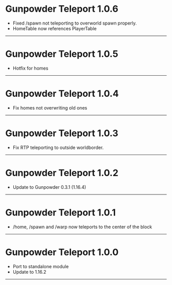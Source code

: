 # Gunpowder Teleport 1.0.6

- Fixed /spawn not teleporting to overworld spawn properly.
- HomeTable now references PlayerTable

---

# Gunpowder Teleport 1.0.5

- Hotfix for homes

---

# Gunpowder Teleport 1.0.4

- Fix homes not overwriting old ones

---

# Gunpowder Teleport 1.0.3

- Fix RTP teleporting to outside worldborder.

---

# Gunpowder Teleport 1.0.2

- Update to Gunpowder 0.3.1 (1.16.4)

---
# Gunpowder Teleport 1.0.1

- /home, /spawn and /warp now teleports to the center of the block


---
# Gunpowder Teleport 1.0.0

- Port to standalone module
- Update to 1.16.2

---